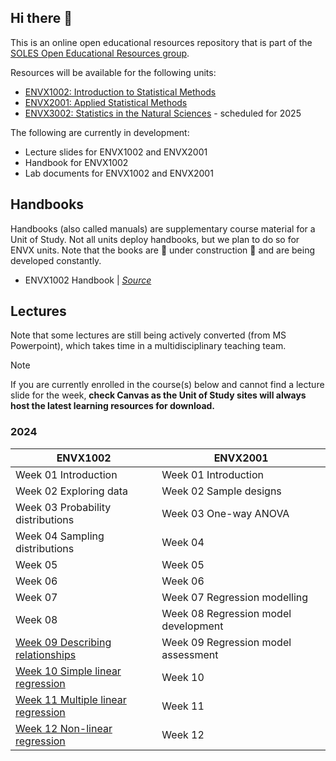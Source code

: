 ## Hi there 👋

<!--

**Here are some ideas to get you started:**

🙋‍♀️ A short introduction - what is your organization all about?
🌈 Contribution guidelines - how can the community get involved?
👩‍💻 Useful resources - where can the community find your docs? Is there anything else the community should know?
🍿 Fun facts - what does your team eat for breakfast?
🧙 Remember, you can do mighty things with the power of [Markdown](https://docs.github.com/github/writing-on-github/getting-started-with-writing-and-formatting-on-github/basic-writing-and-formatting-syntax)
-->

This is an online open educational resources repository that is part of the [SOLES Open Educational Resources group](https://github.com/usyd-soles-edu).

Resources will be available for the following units:

- [ENVX1002: Introduction to Statistical Methods](https://www.sydney.edu.au/units/ENVX1002) 
- [ENVX2001: Applied Statistical Methods](https://www.sydney.edu.au/units/ENVX2001) 
- [ENVX3002: Statistics in the Natural Sciences](https://www.sydney.edu.au/units/ENVX3002) - scheduled for 2025

The following are currently in development:

- Lecture slides for ENVX1002 and ENVX2001
- Handbook for ENVX1002
- Lab documents for ENVX1002 and ENVX2001

## Handbooks

Handbooks (also called manuals) are supplementary course material for a Unit of Study. Not all units deploy handbooks, but we plan to do so for ENVX units. Note that the books are 🚧 under construction 🚧 and are being developed constantly.

- ENVX1002 Handbook | [*Source*](https://github.com/ENVX-resources/ENVX1002-manual)

## Lectures
Note that some lectures are still being actively converted (from MS Powerpoint), which takes time in a multidisciplinary teaching team. 

> [!NOTE]
> If you are currently enrolled in the course(s) below and cannot find a lecture slide for the week,  **check Canvas as the Unit of Study sites will always host the latest learning resources for download.**

### 2024
| ENVX1002 | ENVX2001 |
| --- | --- |
| Week 01 Introduction | Week 01 Introduction |
| Week 02 Exploring data| Week 02 Sample designs |
| Week 03 Probability distributions | Week 03 One-way ANOVA|
| Week 04 Sampling distributions | Week 04 |
| Week 05 | Week 05 |
| Week 06 | Week 06 |
| Week 07 | Week 07  Regression modelling |
| Week 08 | Week 08 Regression model development |
| [Week 09 Describing relationships](https://github.com/ENVX-resources/ENVX1002-2024-Lecture-Topic09) | Week 09 Regression model assessment|
| [Week 10 Simple linear regression](https://github.com/ENVX-resources/ENVX1002-2024-Lecture-Topic10) | Week 10 |
| [Week 11 Multiple linear regression](https://github.com/ENVX-resources/ENVX1002-2024-Lecture-Topic11) | Week 11 |
| [Week 12 Non-linear regression](https://github.com/ENVX-resources/ENVX1002-2024-Lecture-Topic12) | Week 12 |
